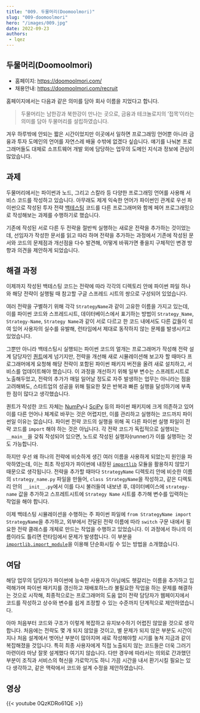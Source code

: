 ```yaml
---
title: "009. 두물머리(Doomoolmori)"
slug: "009-doomoolmori"
hero: "/images/009.jpg"
date: 2022-09-23
authors:
 - lqez
---
```


## 두물머리(Doomoolmori)

 - 홈페이지: <https://doomoolmori.com/>
 - 채용안내: <https://doomoolmori.com/recruit>

홈페이지에서는 다음과 같은 의미를 담아 회사 이름을 지었다고 합니다.

> 두물머리는 남한강과 북한강이 만나는 곳으로, 금융과 테크놀로지의 ‘접목’이라는 의미를 담아 두물머리를 설립하였습니다.

겨우 하루밖에 안되는 짧은 시간이었지만 이곳에서 일하면 프로그래밍 언어뿐 아니라 금융과 투자 도메인의 언어를 자연스레 배울 수밖에 없겠다 싶습니다.
얘기를 나눠본 프로그래머들도 대체로 소프트웨어 개발 외에 담당하는 업무의 도메인 지식과 정보에 관심이 많았습니다.

## 과제

두물머리에서는 파이썬과 노드, 그리고 스칼라 등 다양한 프로그래밍 언어를 사용해 서비스 코드를 작성하고 있습니다.
아무래도 제게 익숙한 언어가 파이썬인 관계로 우선 파이썬으로 작성된 투자 전략 [백테스팅](https://en.wikipedia.org/wiki/Backtesting) 코드를 다른 프로그래머와 함께 페어 프로그래밍으로 작성해보는 과제를 수행하기로 했습니다.

기존에 작성된 서로 다른 두 전략을 절반씩 실행하는 새로운 전략을 추가하는 것이었는데, 선임자가 작성한 문서를 읽고 따라 하며 전략을 추가하는 과정에서 기존에 작성된 문서와 코드의 문제점과 개선점을 다수 발견해, 어떻게 바꿔가면 좋을지 구체적인 변경 방향과 의견을 제안하게 되었습니다.

## 해결 과정

이제까지 작성된 백테스팅 코드는 전략에 따라 각각의 디렉토리 안에 파이썬 파일 하나와 해당 전략이 실행될 때 참고할 구글 스프레드 시트의 쌍으로 구성되어 있었습니다.

여러 전략을 구별하기 위해 각각 `StrategyName`과 같이 고유한 이름을 가지고 있는데, 이를 파이썬 코드와 스프레드시트, 데이터베이스에서 표기하는 방법이 `Strategy_Name`, `Strategy-Name`, `Strategy Name`과 같이 서로 다르고 한 코드 내에서도 다른 값들이 섞여 있어 사용자의 실수를 유발해, 런타임에서 제대로 동작하지 않는 문제를 발생시키고 있었습니다.

그뿐만 아니라 백테스팅시 실행되는 파이썬 코드의 얼개는 프로그래머가 작성해 전략 설계 담당자인 [퀀트](https://en.wikipedia.org/wiki/Quantitative_analysis_(finance))에게 넘기지만, 전략을 개선해 새로 시뮬레이션해 보고자 할 때마다 프로그래머에게 요청해 해당 전략이 포함된 파이썬 패키지 버전을 올려 새로 설치하고, 서비스를 업데이트해야 했습니다. 이 과정을 개선하기 위해 일부 변수는 스프레트시트로 노출해두었고, 전략의 추가가 매일 일어날 정도로 자주 발생하는 업무는 아니라는 점을 고려해봐도, 스타트업의 성공을 위해 필요한 잦은 반복과 빠른 실행을 달성하기에 부족한 점이 많다고 생각했습니다.

퀀트가 작성한 코드 자체는 [NumPy](https://numpy.org/)나 [SciPy](https://scipy.org/) 등의 파이썬 패키지에 크게 의존하고 있어 이를 다른 언어나 체계로 바꾸는 것은 어렵지만, 이를 관리하고 실행하는 코드까지 파이썬일 이유는 없습니다. 파이썬 전략 코드의 실행을 위해 꼭 다른 파이썬 실행 파일이 전략 코드를 `import` 해야 하는 것은 아닙니다. 각 전략 코드가 독립적으로 실행되는 `__main__`을 갖춰 작성되어 있으면, 노드로 작성된 실행자(runner)가 이를 실행하는 것도 가능합니다.

하지만 우선 왜 하나의 전략에 비슷하게 생긴 여러 이름을 사용하게 되었는지 원인을 파악하였는데, 이는 최초 작성자가 파이썬에 내장된 [`importlib`](https://docs.python.org/ko/3/library/importlib.html) 모듈을 활용하지 않았기 때문으로 생각됩니다. 전략을 추가할 때마다 `StrategyName` 디렉토리 안에 비슷한 이름의 `strategy_name.py` 파일을 만들어, `class StrategyName`을 작성하고, 같은 디렉토리 안의 `__init__.py`에서 이를 다시 불러들여 내보낸 후, 데이터베이스에 `strategy-name` 값을 추가하고 스프레트시트에 `Strategy Name` 시트를 추가해 변수를 입력하는 작업을 해야 합니다.

이제 백테스팅 시뮬레이션을 수행하는 주 파이썬 파일에 `from StrategyName import StrategyName`을 추가하고, 외부에서 전달된 전략 이름에 따라 `switch` 구문 내에서 필요한 전략 클래스를 개체로 만드는 작업을 수행하고 있었습니다. 이 과정에서 하나의 이름이라도 틀리면 런타임에서 문제가 발생합니다. 이 부분을 [`importlib.import_module`](https://docs.python.org/ko/3/library/importlib.html#importlib.import_module)을 이용해 단순화시킬 수 있는 방법을 소개했습니다.

## 여담

해당 업무의 담당자가 파이썬에 능숙한 사용자가 아님에도 헷갈리는 이름을 추가하고 입력해가며 파이썬 패키지를 갱신하고 재배포하느라 불필요한 작업을 하는 문제를 해결하는 것으로 시작해, 최종적으로는 프로그래머의 도움 없이 전략 담당자가 웹페이지에서 코드를 작성하고 상수와 변수를 쉽게 조정할 수 있는 수준까지 단계적으로 제안하였습니다.

아마 처음부터 코드와 구조가 이렇게 복잡하고 유지보수하기 어렵진 않았을 것으로 생각합니다. 처음에는 전략도 몇 개 되지 않았을 것이고, 별 문제가 되지 않은 부분도 시간이 지나 처음 설계에서 벗어난 부분이 많아지며 새로 작성해야할 시기를 놓쳐 지금과 같이 복잡해졌을 것입니다. 특히 최종 사용자에게 직접 노출되지 않는 코드들은 더욱 그러기 마련이라 마냥 잘못 설계했다 여기지 않습니다. 다만 경우에 따라서는 의외로 간과했던 부분이 조직과 서비스의 혁신을 가로막기도 하니 가끔 시간을 내서 환기시킬 필요는 있다 생각하고, 같은 맥락에서 코드와 설계 수정을 제안하였습니다.

## 영상
{{< youtube 0QzKDRo61QE >}}
